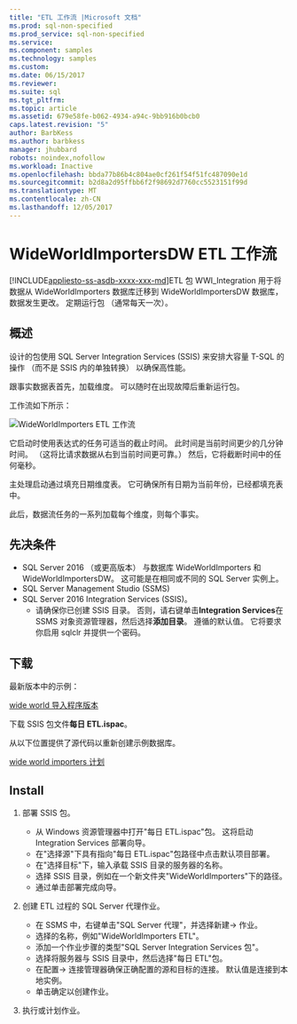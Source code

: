 ```yaml
---
title: "ETL 工作流 |Microsoft 文档"
ms.prod: sql-non-specified
ms.prod_service: sql-non-specified
ms.service: 
ms.component: samples
ms.technology: samples
ms.custom: 
ms.date: 06/15/2017
ms.reviewer: 
ms.suite: sql
ms.tgt_pltfrm: 
ms.topic: article
ms.assetid: 679e58fe-b062-4934-a94c-9bb916b0bcb0
caps.latest.revision: "5"
author: BarbKess
ms.author: barbkess
manager: jhubbard
robots: noindex,nofollow
ms.workload: Inactive
ms.openlocfilehash: bbda77b86b4c804ae0cf261f54f51fc487090e1d
ms.sourcegitcommit: b2d8a2d95ffbb6f2f98692d7760cc5523151f99d
ms.translationtype: MT
ms.contentlocale: zh-CN
ms.lasthandoff: 12/05/2017
---
```

# <a name="wideworldimportersdw-etl-workflow"></a>WideWorldImportersDW ETL 工作流
[!INCLUDE[appliesto-ss-asdb-xxxx-xxx-md](../../includes/appliesto-ss-asdb-xxxx-xxx-md.md)]ETL 包 WWI_Integration 用于将数据从 WideWorldImporters 数据库迁移到 WideWorldImportersDW 数据库，数据发生更改。 定期运行包 （通常每天一次）。

## <a name="overview"></a>概述

设计的包使用 SQL Server Integration Services (SSIS) 来安排大容量 T-SQL 的操作 （而不是 SSIS 内的单独转换） 以确保高性能。

跟事实数据表首先，加载维度。 可以随时在出现故障后重新运行包。

工作流如下所示：

 ![WideWorldImporters ETL 工作流](../../sample/world-wide-importers/media/wideworldimporters-etl-workflow.png)

它启动时使用表达式的任务可适当的截止时间。 此时间是当前时间更少的几分钟时间。 （这将比请求数据从右到当前时间更可靠。） 然后，它将截断时间中的任何毫秒。

主处理启动通过填充日期维度表。 它可确保所有日期为当前年份，已经都填充表中。

此后，数据流任务的一系列加载每个维度，则每个事实。

## <a name="prerequisites"></a>先决条件

- SQL Server 2016 （或更高版本） 与数据库 WideWorldImporters 和 WideWorldImportersDW。 这可能是在相同或不同的 SQL Server 实例上。
- SQL Server Management Studio (SSMS)
- SQL Server 2016 Integration Services (SSIS)。
  - 请确保你已创建 SSIS 目录。 否则，请右键单击**Integration Services**在 SSMS 对象资源管理器，然后选择**添加目录**。 遵循的默认值。 它将要求你启用 sqlclr 并提供一个密码。


## <a name="download"></a>下载

最新版本中的示例：

[wide world 导入程序版本](http://go.microsoft.com/fwlink/?LinkID=800630)

下载 SSIS 包文件**每日 ETL.ispac**。

从以下位置提供了源代码以重新创建示例数据库。

[wide world importers 计划](https://github.com/Microsoft/sql-server-samples/tree/master/samples/databases/wide-world-importers/wwi-integration-etl)

## <a name="install"></a>Install

1. 部署 SSIS 包。
   - 从 Windows 资源管理器中打开"每日 ETL.ispac"包。 这将启动 Integration Services 部署向导。
   - 在"选择源"下具有指向"每日 ETL.ispac"包路径中点击默认项目部署。
   - 在"选择目标"下，输入承载 SSIS 目录的服务器的名称。
   - 选择 SSIS 目录，例如在一个新文件夹"WideWorldImporters"下的路径。
   - 通过单击部署完成向导。

2. 创建 ETL 过程的 SQL Server 代理作业。
   - 在 SSMS 中，右键单击"SQL Server 代理"，并选择新建-> 作业。
   - 选择的名称，例如"WideWorldImporters ETL"。
   - 添加一个作业步骤的类型"SQL Server Integration Services 包"。
   - 选择将服务器与 SSIS 目录中，然后选择"每日 ETL"包。
   - 在配置-> 连接管理器确保正确配置的源和目标的连接。 默认值是连接到本地实例。
   - 单击确定以创建作业。

3. 执行或计划作业。
